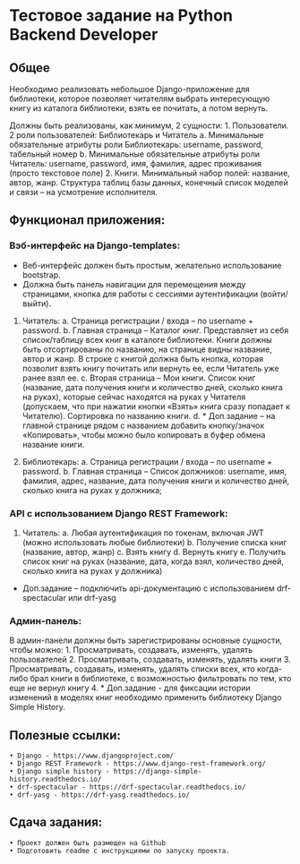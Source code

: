 # Тестовое задание на Python Backend Developer

## Общее

Необходимо реализовать небольшое Django-приложение для библиотеки, которое позволяет читателям выбрать интересующую книгу из каталога библиотеки, взять ее почитать, а потом вернуть.

Должны быть реализованы, как минимум, 2 сущности:
    1. Пользователи. 2 роли пользователей: Библиотекарь и Читатель
        a. Минимальные обязательные атрибуты роли Библиотекарь: username, password, табельный номер
        b. Минимальные обязательные атрибуты роли Читатель: username, password, имя, фамилия, адрес проживания (просто текстовое поле)
    2. Книги. Минимальный набор полей: название, автор, жанр.
Структура таблиц базы данных, конечный список моделей и связи – на усмотрение исполнителя.

## Функционал приложения:

### Вэб-интерфейс на Django-templates:

* Веб-интерфейс должен быть простым, желательно использование bootstrap.
* Должна быть панель навигации для перемещения между страницами, кнопка для работы с сессиями аутентификации (войти/выйти).

1. Читатель:
    a. Страница регистрации / входа – по username + password.
    b. Главная страница – Каталог книг. Представляет из себя список/таблицу всех книг в каталоге библиотеки. Книги должны быть отсортированы по названию, на странице видны название, автор и жанр. В строке с книгой должна быть кнопка, которая позволит взять книгу почитать или вернуть ее, если Читатель уже ранее взял ее.
    c. Вторая страница – Мои книги. Список книг (название, дата получения книги и количество дней, сколько книга на руках), которые сейчас находятся на руках у Читателя (допускаем, что при нажатии кнопки «Взять» книга сразу попадает к Читателю). Сортировка по названию книги.
    d. * Доп.задание – на главной странице рядом с названием добавить кнопку/значок «Копировать», чтобы можно было копировать в буфер обмена название книги.

2. Библиотекарь:
    a. Страница регистрации / входа – по username + password.
    b. Главная страница – Список должников: username, имя, фамилия, адрес, название, дата получения книги и количество дней, сколько книга на руках у должника; 

### API с использованием Django REST Framework:

1. Читатель:
    a. Любая аутентификация по токенам, включая JWT (можно использовать любые библиотеки)
    b. Получение списка книг (название, автор, жанр)
    c. Взять книгу
    d. Вернуть книгу
    e. Получить список книг на руках (название, дата, когда взял, количество дней, сколько книга на руках у должника)
* Доп.задание – подключить api-документацию с использованием drf-spectacular или drf-yasg

### Админ-панель:

В админ-панели должны быть зарегистрированы основные сущности, чтобы можно:
    1. Просматривать, создавать, изменять, удалять пользователей
    2. Просматривать, создавать, изменять, удалять книги
    3. Просматривать, создавать, изменять, удалять списки всех, кто когда-либо брал книги в библиотеке, с возможностью фильтровать по тем, кто еще не вернул книгу
    4. * Доп.задание - для фиксации истории изменений в моделях книг необходимо применить библиотеку Django Simple History.

## Полезные ссылки:
    • Django - https://www.djangoproject.com/
    • Django REST Framework - https://www.django-rest-framework.org/
    • Django simple history - https://django-simple-history.readthedocs.io/
    • drf-spectacular - https://drf-spectacular.readthedocs.io/
    • drf-yasg - https://drf-yasg.readthedocs.io/

## Сдача задания:
    • Проект должен быть размещен на Github
    • Подготовить readme с инструкциями по запуску проекта.
